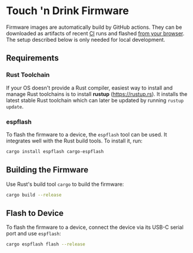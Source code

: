 # Touch 'n Drink Firmware

Firmware images are automatically build by GitHub actions. They can be downloaded as artifacts of recent [CI][actions] runs <!-- eventually: on the [releases] page --> and flashed [from your browser][esptool-js]. The setup described below is only needed for local development.

## Requirements

### Rust Toolchain

If your OS doesn't provide a Rust compiler, easiest way to install and manage Rust toolchains is to install **rustup** (<https://rustup.rs>). It installs the latest stable Rust toolchain which can later be updated by running `rustup update`.

### espflash

To flash the firmware to a device, the `espflash` tool can be used. It integrates well with the Rust build tools. To install it, run:

```sh
cargo install espflash cargo-espflash
```

## Building the Firmware

Use Rust's build tool `cargo` to build the firmware:

```sh
cargo build --release
```

## Flash to Device

To flash the firmware to a device, connect the device via its USB-C serial port and use `espflash`:

```sh
cargo espflash flash --release
```

[actions]: https://github.com/zargony/touch-n-drink/actions
[esptool-js]: https://espressif.github.io/esptool-js/
[releases]: https://github.com/zargony/touch-n-drink/releases
